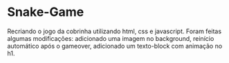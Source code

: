 # Snake-Game
Recriando o jogo da cobrinha utilizando html, css e javascript.
Foram feitas algumas modificações:
adicionado uma imagem no background,
reinício automático após o gameover,
adicionado um texto-block com animação no h1.
